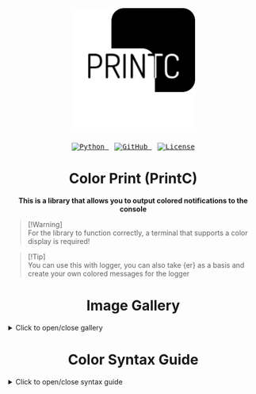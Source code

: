 <div align="center">
  <img width="250" height="250" src="assets/PRINTClogo.svg">
  <br><br>
  <kbd>
    <a href="#">
      <img src="https://img.shields.io/badge/Python-3776AB?logo=python&logoColor=fff" alt="Python">
    </a>
  </kbd>
  &nbsp;&nbsp;
  <kbd>
    <a href="https://github.com/EpitaphNewell">
      <img src="https://img.shields.io/badge/GitHub-%23121011.svg?logo=github&logoColor=white" alt="GitHub">
    </a>
  </kbd>
  &nbsp;&nbsp;
  <kbd>
    <a href="https://opensource.org/licenses/MIT">
      <img src="https://img.shields.io/badge/License-MIT-yellow.svg" alt="License">
    </a>
  </kbd>
</div>

<h1 align="center">Color Print (PrintC)</h1>
<p align="center"><b>This is a library that allows you to output colored notifications to the console</b></p>

> [!Warning]\
> For the library to function correctly, a terminal that supports a color display is required!

> [!Tip]\
> You can use this with logger,
> you can also take {er} as a basis and create your own colored messages for the logger




<h1 align="center">Image Gallery</h1>

<details>
<summary>Click to open/close gallery</summary>

<div style="display: flex; flex-direction: column; align-items: flex-start; gap: 20px; margin-top: 15px;">
  &nbsp;&nbsp;
  <div>
    <img src="assets/pong.png" alt="Ping Pong" style="width: 390px; height: auto;">
  </div>
  &nbsp;&nbsp;
  <div>
    <img src="assets/pong2.png" alt="Path" style="width: 400px; height: auto;">
  </div>
  &nbsp;&nbsp;
  <div>
    <img src="assets/pong3.png" alt="Cube" style="width: 180px; height: auto;">
  </div>
</div>

</details>


<h1 align="center">Color Syntax Guide</h1>
<details>
<summary>Click to open/close syntax guide</summary>
<div style="display: flex; flex-direction: column; align-items: flex-start; gap: 20px; margin-top: 15px;">
  &nbsp;&nbsp;
  <div>
    <h3>Basic Color Tags</h3>
    <hr></hr>
    <code>{re}</code> - Red text<br>
    <code>{yl}</code> - Yellow text<br>
    <code>{gr}</code> - Green text<br>
    <code>{bl}</code> - Blue text<br>
    <code>{rs}</code> - Reset color (return to default)
  </div>
  &nbsp;&nbsp;
  <div>
    <h3>Error Format</h3>
    <hr></hr>
    <code>{er}</code> - Formats an error message in red with [ERROR] prefix
  </div>
  &nbsp;&nbsp;
  <div>
    <h3>Usage Examples</h3>
    <hr></hr>
    <span></span>
    <code>printc("{gr}Success!{rs}")</code>
    <br><br>
    <code>printc("{re}Warning: {yl}Low disk space{rs}")</code>
    <br><br>
    <code>printc("{er}", "File not found")</code>
  </div>
</div>
</details>
